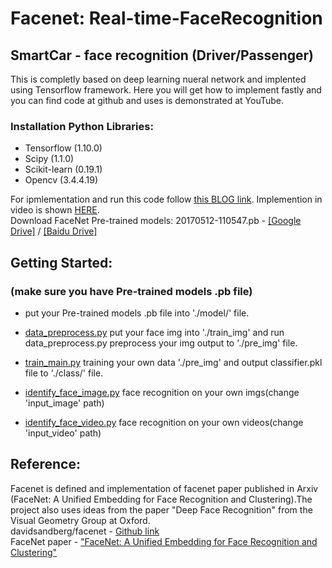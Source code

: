 # Facenet: Real-time-FaceRecognition
## SmartCar - face recognition (Driver/Passenger) 
This is completly based on deep learning nueral network and implented using Tensorflow framework. Here you will get how to implement fastly and you can find code at github and uses is demonstrated at YouTube.

### Installation Python Libraries:

- Tensorflow (1.10.0)
- Scipy (1.1.0)
- Scikit-learn (0.19.1)
- Opencv (3.4.4.19)

For ipmlementation and run this code follow [this BLOG link](http://www.aisangam.com/blog/real-time-face-recognition-using-facenet/). Implemention in video is shown [HERE](https://youtu.be/dLrWDUPkpIg?list=PLCK5Mm9zwPkEhwu2OOw2CgO5ikoLdR36l).
<br>Download FaceNet Pre-trained models: 20170512-110547.pb - [[Google Drive]](https://drive.google.com/drive/folders/1_vMkaL0aDF2SacLegiVEiOC9n64AXm7M) / [[Baidu Drive]](https://pan.baidu.com/disk/home?errno=0&errmsg=Auth%20Login%20Sucess&&bduss=&ssnerror=0&traceid=#/all?vmode=list&path=%2FGithub%2Ffacenet)

## Getting Started:
### (make sure you have Pre-trained models .pb file)
  * put your Pre-trained models .pb file into './model/' file.
  
  * [data_preprocess.py](https://github.com/chenyeheng/SmartCar/blob/master/data_preprocess.py) put your face img into './train_img' and run data_preprocess.py preprocess your img output to './pre_img' file.
  
  * [train_main.py](https://github.com/chenyeheng/SmartCar/blob/master/train_main.py) training your own data './pre_img' and output classifier.pkl file to './class/' file.
  
  * [identify_face_image.py](https://github.com/chenyeheng/SmartCar/blob/master/identify_face_image.py) face recognition on your own imgs(change 'input_image' path)
  
  * [identify_face_video.py](https://github.com/chenyeheng/SmartCar/blob/master/identify_face_video.py) face recognition on your own videos(change 'input_video' path)


## Reference:
Facenet is defined and implementation of facenet paper published in Arxiv (FaceNet: A Unified Embedding for Face Recognition and Clustering).The project also uses ideas from the paper "Deep Face Recognition" from the Visual Geometry Group at Oxford.<br>
davidsandberg/facenet - [Github link](https://github.com/davidsandberg/facenet) <br>
FaceNet paper - ["FaceNet: A Unified Embedding for Face Recognition and Clustering"](https://arxiv.org/abs/1503.03832)<br>


